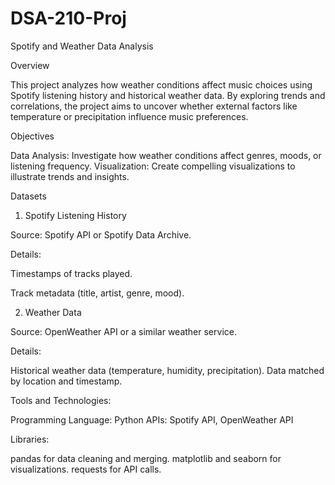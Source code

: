 # DSA-210-Proj
Spotify and Weather Data Analysis

Overview

This project analyzes how weather conditions affect music choices using Spotify listening history and historical weather data. By exploring trends and correlations, the project aims to uncover whether external factors like temperature or precipitation influence music preferences.

Objectives

Data Analysis: Investigate how weather conditions affect genres, moods, or listening frequency.
Visualization: Create compelling visualizations to illustrate trends and insights.

Datasets

1. Spotify Listening History

Source: Spotify API or Spotify Data Archive.

Details:

Timestamps of tracks played.

Track metadata (title, artist, genre, mood).

2. Weather Data

Source: OpenWeather API or a similar weather service.

Details:

Historical weather data (temperature, humidity, precipitation).
Data matched by location and timestamp.

Tools and Technologies:

Programming Language: Python
APIs: Spotify API, OpenWeather API

Libraries:

pandas for data cleaning and merging.
matplotlib and seaborn for visualizations.
requests for API calls.
